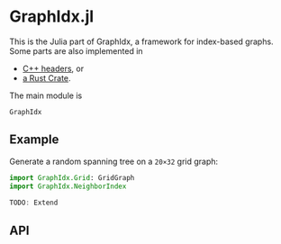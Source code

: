 GraphIdx.jl
==========

This is the Julia part of GraphIdx, a framework for index-based graphs.
Some parts are also implemented in
- [C++ headers](../cxx/index.html), or
- [a Rust Crate](../rust/graphidx/index.html).

The main module is
```@docs
GraphIdx
```

Example
------

Generate a random spanning tree on a `20×32` grid graph:

```julia
import GraphIdx.Grid: GridGraph
import GraphIdx.NeighborIndex

TODO: Extend
```


API
---
```@index
```
